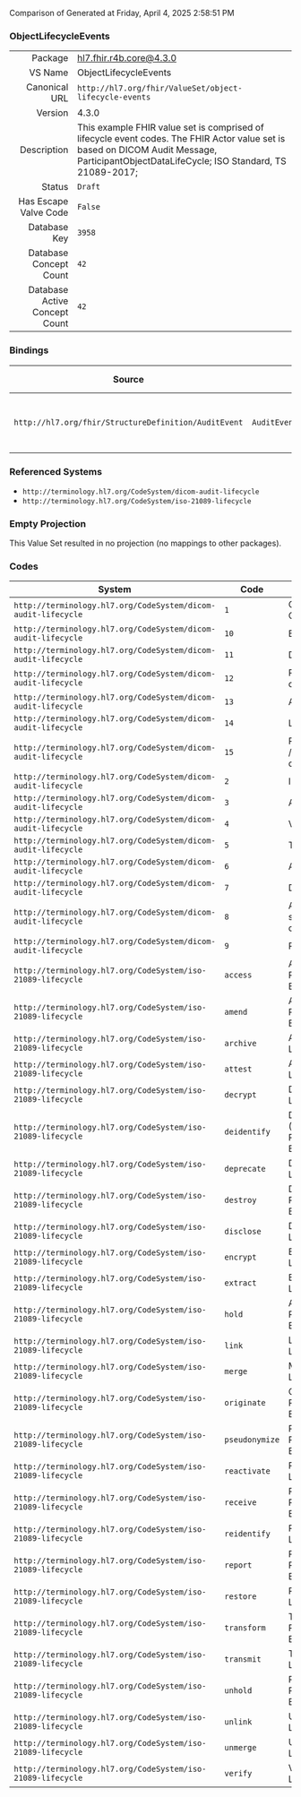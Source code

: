 Comparison of 
Generated at Friday, April 4, 2025 2:58:51 PM

### ObjectLifecycleEvents

|      |     |
| ---: | --- |
| Package | hl7.fhir.r4b.core@4.3.0 |
| VS Name | ObjectLifecycleEvents |
| Canonical URL | `http://hl7.org/fhir/ValueSet/object-lifecycle-events` |
| Version | 4.3.0 |
| Description | This example FHIR value set is comprised of lifecycle event codes. The FHIR Actor value set is based on    DICOM Audit Message, ParticipantObjectDataLifeCycle;   ISO Standard, TS 21089-2017; |
| Status | `Draft` |
| Has Escape Valve Code | `False` |
| Database Key | `3958` |
| Database Concept Count | `42` |
| Database Active Concept Count | `42` |
### Bindings

| Source | Element | Binding | Strength | Element Short |
| ------ | ------- | ------- | -------- | ------------- |
| `http://hl7.org/fhir/StructureDefinition/AuditEvent` | `AuditEvent.entity.lifecycle` | `http://hl7.org/fhir/ValueSet/object-lifecycle-events` | `Extensible` | Life-cycle stage for the entity |

### Referenced Systems

* `http://terminology.hl7.org/CodeSystem/dicom-audit-lifecycle`
* `http://terminology.hl7.org/CodeSystem/iso-21089-lifecycle`
### Empty Projection

This Value Set resulted in no projection (no mappings to other packages).

### Codes

| System | Code | Display |
| ------ | ---- | ------- |
| `http://terminology.hl7.org/CodeSystem/dicom-audit-lifecycle` | `1` | Origination / Creation |
| `http://terminology.hl7.org/CodeSystem/dicom-audit-lifecycle` | `10` | Export |
| `http://terminology.hl7.org/CodeSystem/dicom-audit-lifecycle` | `11` | Disclosure |
| `http://terminology.hl7.org/CodeSystem/dicom-audit-lifecycle` | `12` | Receipt of disclosure |
| `http://terminology.hl7.org/CodeSystem/dicom-audit-lifecycle` | `13` | Archiving |
| `http://terminology.hl7.org/CodeSystem/dicom-audit-lifecycle` | `14` | Logical deletion |
| `http://terminology.hl7.org/CodeSystem/dicom-audit-lifecycle` | `15` | Permanent erasure / Physical destruction |
| `http://terminology.hl7.org/CodeSystem/dicom-audit-lifecycle` | `2` | Import / Copy |
| `http://terminology.hl7.org/CodeSystem/dicom-audit-lifecycle` | `3` | Amendment |
| `http://terminology.hl7.org/CodeSystem/dicom-audit-lifecycle` | `4` | Verification |
| `http://terminology.hl7.org/CodeSystem/dicom-audit-lifecycle` | `5` | Translation |
| `http://terminology.hl7.org/CodeSystem/dicom-audit-lifecycle` | `6` | Access / Use |
| `http://terminology.hl7.org/CodeSystem/dicom-audit-lifecycle` | `7` | De-identification |
| `http://terminology.hl7.org/CodeSystem/dicom-audit-lifecycle` | `8` | Aggregation / summarization / derivation |
| `http://terminology.hl7.org/CodeSystem/dicom-audit-lifecycle` | `9` | Report |
| `http://terminology.hl7.org/CodeSystem/iso-21089-lifecycle` | `access` | Access/View Record Lifecycle Event |
| `http://terminology.hl7.org/CodeSystem/iso-21089-lifecycle` | `amend` | Amend (Update) Record Lifecycle Event |
| `http://terminology.hl7.org/CodeSystem/iso-21089-lifecycle` | `archive` | Archive Record Lifecycle Event |
| `http://terminology.hl7.org/CodeSystem/iso-21089-lifecycle` | `attest` | Attest Record Lifecycle Event |
| `http://terminology.hl7.org/CodeSystem/iso-21089-lifecycle` | `decrypt` | Decrypt Record Lifecycle Event |
| `http://terminology.hl7.org/CodeSystem/iso-21089-lifecycle` | `deidentify` | De-Identify (Anononymize) Record Lifecycle Event |
| `http://terminology.hl7.org/CodeSystem/iso-21089-lifecycle` | `deprecate` | Deprecate Record Lifecycle Event |
| `http://terminology.hl7.org/CodeSystem/iso-21089-lifecycle` | `destroy` | Destroy/Delete Record Lifecycle Event |
| `http://terminology.hl7.org/CodeSystem/iso-21089-lifecycle` | `disclose` | Disclose Record Lifecycle Event |
| `http://terminology.hl7.org/CodeSystem/iso-21089-lifecycle` | `encrypt` | Encrypt Record Lifecycle Event |
| `http://terminology.hl7.org/CodeSystem/iso-21089-lifecycle` | `extract` | Extract Record Lifecycle Event |
| `http://terminology.hl7.org/CodeSystem/iso-21089-lifecycle` | `hold` | Add Legal Hold Record Lifecycle Event |
| `http://terminology.hl7.org/CodeSystem/iso-21089-lifecycle` | `link` | Link Record Lifecycle Event |
| `http://terminology.hl7.org/CodeSystem/iso-21089-lifecycle` | `merge` | Merge Record Lifecycle Event |
| `http://terminology.hl7.org/CodeSystem/iso-21089-lifecycle` | `originate` | Originate/Retain Record Lifecycle Event |
| `http://terminology.hl7.org/CodeSystem/iso-21089-lifecycle` | `pseudonymize` | Pseudonymize Record Lifecycle Event |
| `http://terminology.hl7.org/CodeSystem/iso-21089-lifecycle` | `reactivate` | Re-activate Record Lifecycle Event |
| `http://terminology.hl7.org/CodeSystem/iso-21089-lifecycle` | `receive` | Receive/Retain Record Lifecycle Event |
| `http://terminology.hl7.org/CodeSystem/iso-21089-lifecycle` | `reidentify` | Re-identify Record Lifecycle Event |
| `http://terminology.hl7.org/CodeSystem/iso-21089-lifecycle` | `report` | Report (Output) Record Lifecycle Event |
| `http://terminology.hl7.org/CodeSystem/iso-21089-lifecycle` | `restore` | Restore Record Lifecycle Event |
| `http://terminology.hl7.org/CodeSystem/iso-21089-lifecycle` | `transform` | Transform/Translate Record Lifecycle Event |
| `http://terminology.hl7.org/CodeSystem/iso-21089-lifecycle` | `transmit` | Transmit Record Lifecycle Event |
| `http://terminology.hl7.org/CodeSystem/iso-21089-lifecycle` | `unhold` | Remove Legal Hold Record Lifecycle Event |
| `http://terminology.hl7.org/CodeSystem/iso-21089-lifecycle` | `unlink` | Unlink Record Lifecycle Event |
| `http://terminology.hl7.org/CodeSystem/iso-21089-lifecycle` | `unmerge` | Unmerge Record Lifecycle Event |
| `http://terminology.hl7.org/CodeSystem/iso-21089-lifecycle` | `verify` | Verify Record Lifecycle Event |
